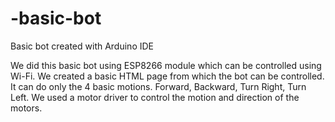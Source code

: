 # -basic-bot
Basic bot created with Arduino IDE

We did this basic bot using ESP8266 module which can be controlled using Wi-Fi.
We created a basic HTML page from which the bot can be controlled.
It can do only the 4 basic motions. Forward,  Backward, Turn Right, Turn Left.
We used a motor driver to control the motion and direction of the motors.

